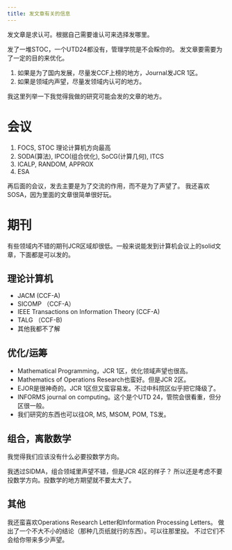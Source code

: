 ```yaml
---
title: 发文章有关的信息
---
```


发文章是求认可。根据自己需要谁认可来选择发哪里。

发了一堆STOC，一个UTD24都没有，管理学院是不会睬你的。
发文章要需要为了一定的目的来优化。

1. 如果是为了国内发展，尽量发CCF上榜的地方，Journal发JCR 1区。
2. 如果是领域内声望，尽量发领域内认可的地方。

我这里列举一下我觉得我做的研究可能会发的文章的地方。

# 会议

 1. FOCS, STOC 理论计算机方向最高
 2. SODA(算法), IPCO(组合优化), SoCG(计算几何), ITCS
 3. ICALP, RANDOM, APPROX
 4. ESA

再后面的会议，发去主要是为了交流的作用，而不是为了声望了。
我还喜欢SOSA，因为里面的文章很简单很好玩。

# 期刊

有些领域内不错的期刊JCR区域却很低。一般来说能发到计算机会议上的solid文章，下面都是可以发的。

## 理论计算机

 - JACM (CCF-A)
 - SICOMP （CCF-A）
 - IEEE Transactions on Information Theory (CCF-A)
 - TALG （CCF-B)
 - 其他我都不了解

## 优化/运筹

  - Mathematical Programming，JCR 1区，优化领域声望也很高。
  - Mathematics of Operations Research也蛮好。但是JCR 2区。
  - EJOR是很神奇的。JCR 1区但又蛮容易发。不过中科院区似乎把它降级了。
  - INFORMS journal on computing。这个是个UTD 24，管院会很看重，但分区很一般。
  - 我们研究的东西也可以往OR, MS, MSOM, POM, TS发。

## 组合，离散数学

我觉得我们应该没有什么必要投数学方向。

我透过SIDMA，组合领域里声望不错，但是JCR 4区的样子？
所以还是考虑不要投数学方向。投数学的地方期望就不要太大了。


## 其他

我还蛮喜欢Operations Research Letter和Information Processing Letters。
做出了一个不大不小的结论（那种几页纸就行的东西）。可以往那里投。
不过它们不会给你带来多少声望。